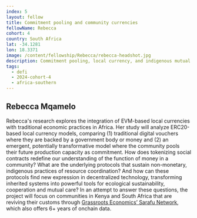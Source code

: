 ```yaml
---
index: 5
layout: fellow
title: Commitment pooling and community currencies
fellowName: Rebecca
cohort: 4
country: South Africa
lat: -34.1281
lon: 18.3371
image: /content/fellowship/Rebecca/rebecca-headshot.jpg
description: Commitment pooling, local currency, and indigenous mutual aid practices.
tags:
  - defi
  - 2024-cohort-4
  - africa-southern
---
```


## Rebecca Mqamelo

Rebecca's research explores the integration of EVM-based local currencies with traditional economic practices in Africa. Her study will analyze ERC20-based local currency models, comparing (1) traditional digital vouchers where they are backed by a government body or money and (2) an emergent, potentially transformative model where the community pools their future production capacity as commitment. How does tokenizing social contracts redefine our understanding of the function of money in a community? What are the underlying protocols that sustain non-monetary, indigenous practices of resource coordination? And how can these protocols find new expression in decentralized technology, transforming inherited systems into powerful tools for ecological sustainability, cooperation and mutual care? In an attempt to answer these questions, the project will focus on communities in Kenya and South Africa that are reviving their customs through [Grassroots Economics’ Sarafu Network](https://grassrootseconomics.org/pages/sarafu-network), which also offers 6+ years of onchain data.

